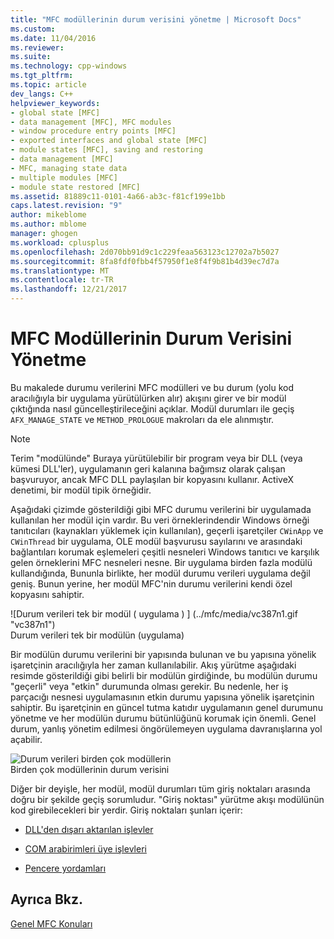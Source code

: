 ```yaml
---
title: "MFC modüllerinin durum verisini yönetme | Microsoft Docs"
ms.custom: 
ms.date: 11/04/2016
ms.reviewer: 
ms.suite: 
ms.technology: cpp-windows
ms.tgt_pltfrm: 
ms.topic: article
dev_langs: C++
helpviewer_keywords:
- global state [MFC]
- data management [MFC], MFC modules
- window procedure entry points [MFC]
- exported interfaces and global state [MFC]
- module states [MFC], saving and restoring
- data management [MFC]
- MFC, managing state data
- multiple modules [MFC]
- module state restored [MFC]
ms.assetid: 81889c11-0101-4a66-ab3c-f81cf199e1bb
caps.latest.revision: "9"
author: mikeblome
ms.author: mblome
manager: ghogen
ms.workload: cplusplus
ms.openlocfilehash: 2d070bb91d9c1c229feaa563123c12702a7b5027
ms.sourcegitcommit: 8fa8fdf0fbb4f57950f1e8f4f9b81b4d39ec7d7a
ms.translationtype: MT
ms.contentlocale: tr-TR
ms.lasthandoff: 12/21/2017
---
```

# <a name="managing-the-state-data-of-mfc-modules"></a>MFC Modüllerinin Durum Verisini Yönetme
Bu makalede durumu verilerini MFC modülleri ve bu durum (yolu kod aracılığıyla bir uygulama yürütülürken alır) akışını girer ve bir modül çıktığında nasıl güncelleştirileceğini açıklar. Modül durumları ile geçiş `AFX_MANAGE_STATE` ve `METHOD_PROLOGUE` makroları da ele alınmıştır.  
  
> [!NOTE]
>  Terim "modülünde" Buraya yürütülebilir bir program veya bir DLL (veya kümesi DLL'ler), uygulamanın geri kalanına bağımsız olarak çalışan başvuruyor, ancak MFC DLL paylaşılan bir kopyasını kullanır. ActiveX denetimi, bir modül tipik örneğidir.  
  
 Aşağıdaki çizimde gösterildiği gibi MFC durumu verilerini bir uygulamada kullanılan her modül için vardır. Bu veri örneklerindendir Windows örneği tanıtıcıları (kaynakları yüklemek için kullanılan), geçerli işaretçiler `CWinApp` ve `CWinThread` bir uygulama, OLE modül başvurusu sayılarını ve arasındaki bağlantıları korumak eşlemeleri çeşitli nesneleri Windows tanıtıcı ve karşılık gelen örneklerini MFC nesneleri nesne. Bir uygulama birden fazla modülü kullandığında, Bununla birlikte, her modül durumu verileri uygulama değil geniş. Bunun yerine, her modül MFC'nin durumu verilerini kendi özel kopyasını sahiptir.  
  
 ![Durum verileri tek bir modül &#40; uygulama &#41; ] (../mfc/media/vc387n1.gif "vc387n1")  
Durum verileri tek bir modülün (uygulama)  
  
 Bir modülün durumu verilerini bir yapısında bulunan ve bu yapısına yönelik işaretçinin aracılığıyla her zaman kullanılabilir. Akış yürütme aşağıdaki resimde gösterildiği gibi belirli bir modülün girdiğinde, bu modülün durumu "geçerli" veya "etkin" durumunda olması gerekir. Bu nedenle, her iş parçacığı nesnesi uygulamasının etkin durumu yapısına yönelik işaretçinin sahiptir. Bu işaretçinin en güncel tutma katıdır uygulamanın genel durumunu yönetme ve her modülün durumu bütünlüğünü korumak için önemli. Genel durum, yanlış yönetim edilmesi öngörülemeyen uygulama davranışlarına yol açabilir.  
  
 ![Durum verileri birden çok modüllerin](../mfc/media/vc387n2.gif "vc387n2")  
Birden çok modüllerinin durum verisini  
  
 Diğer bir deyişle, her modül, modül durumları tüm giriş noktaları arasında doğru bir şekilde geçiş sorumludur. "Giriş noktası" yürütme akışı modülünün kod girebilecekleri bir yerdir. Giriş noktaları şunları içerir:  
  
-   [DLL'den dışarı aktarılan işlevler](../mfc/exported-dll-function-entry-points.md)  
  
-   [COM arabirimleri üye işlevleri](../mfc/com-interface-entry-points.md)  
  
-   [Pencere yordamları](../mfc/window-procedure-entry-points.md)  
  
## <a name="see-also"></a>Ayrıca Bkz.  
 [Genel MFC Konuları](../mfc/general-mfc-topics.md)

